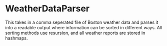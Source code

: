 # WeatherDataParser
This takes in a comma seperated file of Boston weather data and parses it into a readable output where information can be sorted in different ways. 
All sorting methods use resursion, and all weather reports are stored in hashmaps.

